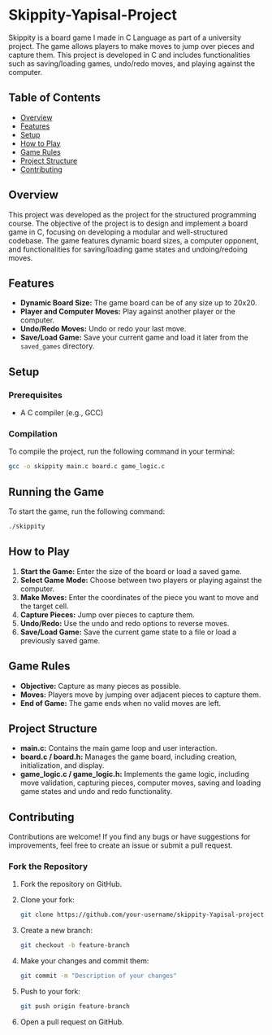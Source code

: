 # Skippity-Yapisal-Project

Skippity is a board game I made in C Language as part of a university project. The game allows players to make moves to jump over pieces and capture them. This project is developed in C and includes functionalities such as saving/loading games, undo/redo moves, and playing against the computer.

## Table of Contents

- [Overview](#overview)
- [Features](#features)
- [Setup](#setup)
- [How to Play](#how-to-play)
- [Game Rules](#game-rules)
- [Project Structure](#project-structure)
- [Contributing](#contributing)

## Overview

This project was developed as the project for the structured programming course. The objective of the project is to design and implement a board game in C, focusing on developing a modular and well-structured codebase. The game features dynamic board sizes, a computer opponent, and functionalities for saving/loading game states and undoing/redoing moves.

## Features

- **Dynamic Board Size:** The game board can be of any size up to 20x20.
- **Player and Computer Moves:** Play against another player or the computer.
- **Undo/Redo Moves:** Undo or redo your last move.
- **Save/Load Game:** Save your current game and load it later from the `saved_games` directory.

## Setup

### Prerequisites

- A C compiler (e.g., GCC)

### Compilation

To compile the project, run the following command in your terminal:

```sh
gcc -o skippity main.c board.c game_logic.c
```

## Running the Game

To start the game, run the following command:

```sh
./skippity
```

## How to Play

1. **Start the Game:** Enter the size of the board or load a saved game.
2. **Select Game Mode:** Choose between two players or playing against the computer.
3. **Make Moves:** Enter the coordinates of the piece you want to move and the target cell.
4. **Capture Pieces:** Jump over pieces to capture them.
5. **Undo/Redo:** Use the undo and redo options to reverse moves.
6. **Save/Load Game:** Save the current game state to a file or load a previously saved game.

## Game Rules

- **Objective:** Capture as many pieces as possible.
- **Moves:** Players move by jumping over adjacent pieces to capture them.
- **End of Game:** The game ends when no valid moves are left.

## Project Structure

- **main.c:** Contains the main game loop and user interaction.
- **board.c / board.h:** Manages the game board, including creation, initialization, and display.
- **game_logic.c / game_logic.h:** Implements the game logic, including move validation, capturing pieces, computer moves, saving and loading game states and undo and redo functionality.

## Contributing

Contributions are welcome! If you find any bugs or have suggestions for improvements, feel free to create an issue or submit a pull request.

### Fork the Repository

1. Fork the repository on GitHub.
2. Clone your fork:

   ```sh
   git clone https://github.com/your-username/skippity-Yapisal-project.git
   ```

3. Create a new branch:

   ```sh
   git checkout -b feature-branch
   ```

4. Make your changes and commit them:

   ```sh
   git commit -m "Description of your changes"
   ```

5. Push to your fork:

   ```sh
   git push origin feature-branch
   ```

6. Open a pull request on GitHub.
